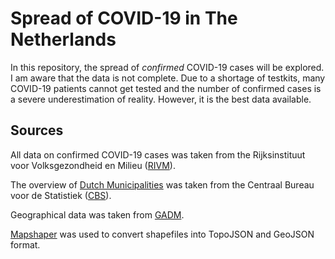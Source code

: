 # Spread of COVID-19 in The Netherlands
In this repository, the spread of _confirmed_ COVID-19 cases will be explored.
I am aware that the data is not complete. Due to a shortage of testkits, many COVID-19 patients cannot get tested and the number of confirmed cases is a severe underestimation of reality. However, it is the best data available.

## Sources
All data on confirmed COVID-19 cases was taken from the Rijksinstituut voor Volksgezondheid en Milieu ([RIVM](rivm.nl)).

The overview of [Dutch Municipalities](https://www.cbs.nl/nl-nl/onze-diensten/methoden/classificaties/overig/gemeentelijke-indelingen-per-jaar/indeling%20per%20jaar/gemeentelijke-indeling-op-1-januari-2020) was taken from the Centraal Bureau voor de Statistiek ([CBS](cbs.nl)).

Geographical data was taken from [GADM](https://gadm.org/).

[Mapshaper](https://mapshaper.org/) was used to convert shapefiles into TopoJSON and GeoJSON format.